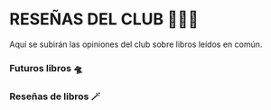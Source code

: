 # RESEÑAS DEL CLUB 🧑🏻‍⚖️

Aquí se subirán las opiniones del club sobre libros leídos en común.

### Futuros libros 🛸

### Reseñas de libros 🪄
